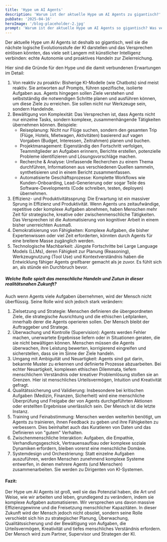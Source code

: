 ```yaml
---
title: 'Hype um AI Agents'
description: 'Warum ist der aktuelle Hype um AI Agents zu gigantisch?'
pubDate: '2025-04-16'
heroImage: '/blog-placeholder-2.jpg'
prompt: 'Warum ist der aktuelle Hype um AI Agents so gigantisch? Was versprechen wir uns alle davon, wenn in Zukunft Agents auch komplexe und zusammenhängende Tätigkeiten übernehmen? Welche Rolle spielt das menschliche Handeln und Zutun in dieser realitätsnahen Zukunft?'
---
```


Der aktuelle Hype um AI Agents ist deshalb so gigantisch, weil sie die nächste logische Evolutionsstufe der KI darstellen und das Versprechen einlösen könnten, das viele seit Langem mit künstlicher Intelligenz verbinden: echte Autonomie und proaktives Handeln zur Zielerreichung.

Hier sind die Gründe für den Hype und die damit verbundenen Erwartungen im Detail:

1. Von reaktiv zu proaktiv: Bisherige KI-Modelle (wie Chatbots) sind meist reaktiv. Sie antworten auf Prompts, führen spezifische, isolierte Aufgaben aus. Agents hingegen sollen Ziele verstehen und selbstständig die notwendigen Schritte planen und ausführen können, um diese Ziele zu erreichen. Sie sollen nicht nur Werkzeuge sein, sondern Handelnde.
2. Bewältigung von Komplexität: Das Versprechen ist, dass Agents nicht nur einzelne Tasks, sondern komplexe, zusammenhängende Tätigkeiten übernehmen können. Beispiele:
   - Reiseplanung: Nicht nur Flüge suchen, sondern den gesamten Trip (Flüge, Hotels, Mietwagen, Aktivitäten) basierend auf vagen Vorgaben (Budget, Interessen, Zeitrahmen) planen und buchen.
   - Projektmanagement: Eigenständig den Fortschritt verfolgen, Teammitglieder an Aufgaben erinnern, Berichte erstellen, potenzielle Probleme identifizieren und Lösungsvorschläge machen.
   - Recherche & Analyse: Umfassende Recherchen zu einem Thema durchführen, Informationen aus verschiedenen Quellen sammeln, synthetisieren und in einem Bericht zusammenfassen.
   - Automatisierte Geschäftsprozesse: Komplette Workflows wie Kunden-Onboarding, Lead-Generierung oder sogar Teile des Software-Developments (Code schreiben, testen, deployen) übernehmen.
3. Effizienz- und Produktivitätssprung: Die Erwartung ist ein massiver Sprung in Effizienz und Produktivität. Wenn Agents uns zeitaufwändige, repetitive oder komplexe Aufgaben abnehmen, haben Menschen mehr Zeit für strategische, kreative oder zwischenmenschliche Tätigkeiten. Das Versprechen ist die Automatisierung von kognitiver Arbeit in einem bisher unerreichten Ausmaß.
4. Demokratisierung von Fähigkeiten: Komplexe Aufgaben, die bisher Expertenwissen oder viel Zeit erforderten, könnten durch Agents für eine breitere Masse zugänglich werden.
5. Technologische Machbarkeit: Jüngste Fortschritte bei Large Language Models (LLMs), deren Fähigkeit zur Planung (Reasoning), Werkzeugnutzung (Tool Use) und Kontextverständnis haben die Entwicklung fähiger Agents greifbarer gemacht als je zuvor. Es fühlt sich an, als stünde ein Durchbruch bevor.

##### Welche Rolle spielt das menschliche Handeln und Zutun in dieser realitätsnahen Zukunft?

Auch wenn Agents viele Aufgaben übernehmen, wird der Mensch nicht überflüssig. Seine Rolle wird sich jedoch stark verändern:

1. Zielsetzung und Strategie: Menschen definieren die übergeordneten Ziele, die strategische Ausrichtung und die ethischen Leitplanken, innerhalb derer die Agents operieren sollen. Der Mensch bleibt der Auftraggeber und Stratege.
2. Überwachung und Kontrolle (Supervision): Agents werden Fehler machen, unerwartete Ergebnisse liefern oder in Situationen geraten, die sie nicht bewältigen können. Menschen müssen die Agents überwachen, ihre Leistung bewerten, korrigierend eingreifen und sicherstellen, dass sie im Sinne der Ziele handeln.
3. Umgang mit Ambiguität und Neuartigkeit: Agents sind gut darin, bekannte Muster zu erkennen und definierte Prozesse abzuarbeiten. Bei echter Neuartigkeit, komplexen ethischen Dilemmata, tiefem menschlichem Verständnis oder kreativer Problemlösung stoßen sie an Grenzen. Hier ist menschliches Urteilsvermögen, Intuition und Kreativität gefragt.
4. Qualitätssicherung und Validierung: Insbesondere bei kritischen Aufgaben (Medizin, Finanzen, Sicherheit) wird eine menschliche Überprüfung und Freigabe der von Agents durchgeführten Aktionen oder erstellten Ergebnisse unerlässlich sein. Der Mensch ist die letzte Instanz.
5. Training und Feinabstimmung: Menschen werden weiterhin benötigt, um Agents zu trainieren, ihnen Feedback zu geben und ihre Fähigkeiten zu verbessern. Dies beinhaltet auch das Kuratieren von Daten und das Definieren von "gutem" Verhalten.
6. Zwischenmenschliche Interaktion: Aufgaben, die Empathie, Verhandlungsgeschick, Vertrauensaufbau oder komplexe soziale Dynamiken erfordern, bleiben vorerst eine menschliche Domäne.
7. Systemdesign und Orchestrierung: Statt einzelne Aufgaben auszuführen, werden Menschen zunehmend komplexe Systeme entwerfen, in denen mehrere Agents (und Menschen) zusammenarbeiten. Sie werden zu Dirigenten von KI-Systemen.

#### Fazit:

Der Hype um AI Agents ist groß, weil sie das Potenzial haben, die Art und Weise, wie wir arbeiten und leben, grundlegend zu verändern, indem sie komplexe Aufgaben automatisieren. Wir versprechen uns davon massive Effizienzgewinne und die Freisetzung menschlicher Kapazitäten. In dieser Zukunft wird der Mensch jedoch nicht obsolet, sondern seine Rolle verschiebt sich hin zu strategischer Planung, Überwachung, Qualitätssicherung und der Bewältigung von Aufgaben, die Urteilsvermögen, Kreativität und tiefes menschliches Verständnis erfordern. Der Mensch wird zum Partner, Supervisor und Strategen der KI.
